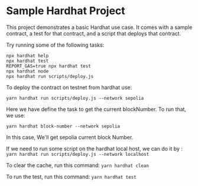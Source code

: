 # Sample Hardhat Project

This project demonstrates a basic Hardhat use case. It comes with a sample contract, a test for that contract, and a script that deploys that contract.

Try running some of the following tasks:

```shell
npx hardhat help
npx hardhat test
REPORT_GAS=true npx hardhat test
npx hardhat node
npx hardhat run scripts/deploy.js
```

To deploy the contract on testnet from hardhat use:

```
yarn hardhat run scripts/deploy.js --network sepolia
```

Here we have define the task to get the current blockNumber. To run that, we use:

```
yarn hardhat block-number --network sepolia
```

In this case, We'll get sepolia current block Number.

If we need to run some script on the hardhat local host, we can do it by : `yarn hardhat run scripts/deploy.js --network localhost`

To clear the cache, run this command: `yarn hardhat clean`

To run the test, run this command:
`yarn hardhat test`
